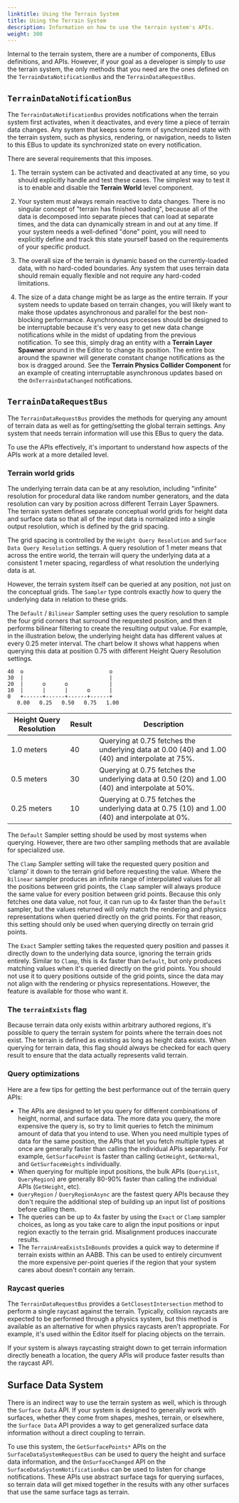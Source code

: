 ```yaml
---
linktitle: Using the Terrain System
title: Using the Terrain System
description: Information on how to use the terrain system's APIs.
weight: 300
---
```


Internal to the terrain system, there are a number of components, EBus definitions, and APIs. However, if your goal as a developer is simply to _use_ the terrain system, the only methods that you need are the ones defined on the `TerrainDataNotificationBus` and the `TerrainDataRequestBus`.

## `TerrainDataNotificationBus`

The `TerrainDataNotificationBus` provides notifications when the terrain system first activates, when it deactivates, and every time a piece of terrain data changes. Any system that keeps some form of synchronized state with the terrain system, such as physics, rendering, or navigation, needs to listen to this EBus to update its synchronized state on every notification.

There are several requirements that this imposes.

1. The terrain system can be activated and deactivated at any time, so you should explicitly handle and test these cases. The simplest way to test it is to enable and disable the **Terrain World** level component.

2. Your system must always remain reactive to data changes. There is no singular concept of "terrain has finished loading", because all of the data is decomposed into separate pieces that can load at separate times, and the data can dynamically stream in and out at any time. If your system needs a well-defined "done" point, you will need to explicitly define and track this state yourself based on the requirements of your specific product.

3. The overall size of the terrain is dynamic based on the currently-loaded data, with no hard-coded boundaries. Any system that uses terrain data should remain equally flexible and not require any hard-coded limitations.

4. The size of a data change might be as large as the entire terrain. If your system needs to update based on terrain changes, you will likely want to make those updates asynchronous and parallel for the best non-blocking performance. Asynchronous processes should be designed to be interruptable because it's very easy to get new data change notifications while in the midst of updating from the previous notification. To see this, simply drag an entity with a **Terrain Layer Spawner** around in the Editor to change its position. The entire box around the spawner will generate constant change notifications as the box is dragged around. See the **Terrain Physics Collider Component** for an example of creating interruptable asynchronous updates based on the `OnTerrainDataChanged` notifications.

## `TerrainDataRequestBus`

The `TerrainDataRequestBus` provides the methods for querying any amount of terrain data as well as for getting/setting the global terrain settings. Any system that needs terrain information will use this EBus to query the data.

To use the APIs effectively, it's important to understand how aspects of the APIs work at a more detailed level.

### Terrain world grids

The underlying terrain data can be at any resolution, including "infinite" resolution for procedural data like random number generators, and the data resolution can vary by position across different Terrain Layer Spawners. The terrain system defines separate conceptual world grids for height data and surface data so that all of the input data is normalized into a single output resolution, which is defined by the grid spacing.

The grid spacing is controlled by the `Height Query Resolution` and `Surface Data Query Resolution` settings. A query resolution of 1 meter means that across the entire world, the terrain will query the underlying data at a consistent 1 meter spacing, regardless of what resolution the underlying data is at.

However, the terrain system itself can be queried at any position, not just on the conceptual grids. The `Sampler` type controls exactly _how_ to query the underlying data in relation to these grids.

The `Default` / `Bilinear` Sampler setting uses the query resolution to sample the four grid corners that surround the requested position, and then it performs bilinear filtering to create the resulting output value. For example, in the illustration below, the underlying height data has different values at every 0.25 meter interval. The chart below it shows what happens when querying this data at position 0.75 with different Height Query Resolution settings.

```goat
40  o                           o
30  |                           |
20  |      o      o             |
10  |      |      |      o      |
0   +------+------+------+------+
   0.00   0.25   0.50   0.75   1.00
```

| Height Query Resolution | Result | Description |
| - | - | - |
| 1.0 meters | 40 | Querying at 0.75 fetches the underlying data at 0.00 (40) and 1.00 (40) and interpolate at 75%. |
| 0.5 meters | 30 | Querying at 0.75 fetches the underlying data at 0.50 (20) and 1.00 (40) and interpolate at 50%. |
| 0.25 meters | 10 | Querying at 0.75 fetches the underlying data at 0.75 (10) and 1.00 (40) and interpolate at 0%. |

The `Default` Sampler setting should be used by most systems when querying. However, there are two other sampling methods that are available for specialized use.

The `Clamp` Sampler setting will take the requested query position and 'clamp' it down to the terrain grid before requesting the value. Where the `Bilinear` sampler produces an infinite range of interpolated values for all the positions between grid points, the `Clamp` sampler will always produce the same value for every position between grid points. Because this only fetches one data value, not four, it can run up to 4x faster than the `Default` sampler, but the values returned will only match the rendering and physics representations when queried directly on the grid points. For that reason, this setting should only be used when querying directly on terrain grid points.

The `Exact` Sampler setting takes the requested query position and passes it directly down to the underlying data source, ignoring the terrain grids entirely. Similar to `Clamp`, this is 4x faster than `Default`, but only produces matching values when it's queried directly on the grid points. You should not use it to query positions outside of the grid points, since the data may not align with the rendering or physics representations. However, the feature is available for those who want it.

### The `terrainExists` flag

Because terrain data only exists within arbitrary authored regions, it's possible to query the terrain system for points where the terrain does not exist. The terrain is defined as existing as long as height data exists. When querying for terrain data, this flag should always be checked for each query result to ensure that the data actually represents valid terrain.

### Query optimizations

Here are a few tips for getting the best performance out of the terrain query APIs:

* The APIs are designed to let you query for different combinations of height, normal, and surface data. The more data you query, the more expensive the query is, so try to limit queries to fetch the minimum amount of data that you intend to use. When you need multiple types of data for the same position, the APIs that let you fetch multiple types at once are generally faster than calling the individual APIs separately. For example, `GetSurfacePoint` is faster than calling `GetHeight`, `GetNormal`, and `GetSurfaceWeights` individually.
* When querying for multiple input positions, the bulk APIs (`QueryList`, `QueryRegion`) are generally 80-90% faster than calling the individual APIs (`GetHeight`, etc).
* `QueryRegion` / `QueryRegionAsync` are the fastest query APIs because they don't require the additional step of building up an input list of positions before calling them.
* The queries can be up to 4x faster by using the `Exact` or `Clamp` sampler choices, as long as you take care to align the input positions or input region exactly to the terrain grid. Misalignment produces inaccurate results.
* The `TerrainAreaExistsInBounds` provides a quick way to determine if terrain exists within an AABB. This can be used to entirely circumvent the more expensive per-point queries if the region that your system cares about doesn't contain any terrain.

### Raycast queries

The `TerrainDataRequestBus` provides a `GetClosestIntersection` method to perform a single raycast against the terrain. Typically, collision raycasts are expected to be performed through a physics system, but this method is available as an alternative for when physics raycasts aren't appropriate. For example, it's used within the Editor itself for placing objects on the terrain.

If your system is always raycasting straight down to get terrain information directly beneath a location, the query APIs will produce faster results than the raycast API.

## Surface Data System

There is an indirect way to use the terrain system as well, which is through the `Surface Data` API. If your system is designed to generally work with surfaces, whether they come from shapes, meshes, terrain, or elsewhere, the `Surface Data` API provides a way to get generalized surface data information without a direct coupling to terrain.

To use this system, the `GetSurfacePoints*` APIs on the `SurfaceDataSystemRequestBus` can be used to query the height and surface data information, and the `OnSurfaceChanged` API on the `SurfaceDataSystemNotificationBus` can be used to listen for change notifications. These APIs use abstract surface tags for querying surfaces, so terrain data will get mixed together in the results with any other surfaces that use the same surface tags as terrain.
